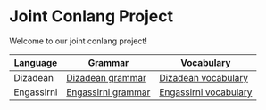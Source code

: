 # Joint Conlang Project
Welcome to our joint conlang project!

| Language   | Grammar                                     | Vocabulary                                   |
|------------|---------------------------------------------|----------------------------------------------|
| Dizadean   | [Dizadean grammar](grammar_dizadean.md)     | [Dizadean vocabulary](vocab_dizadean.md)     |
| Engassirni | [Engassirni grammar](grammar_engassirni.md) | [Engassirni vocabulary](vocab_engassirni.md) |